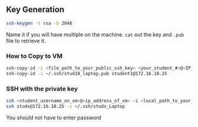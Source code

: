 ## Key Generation
```bash
ssh-keygen -t rsa -b 2048
```
Name it if you will have multiple on the machine. `cat` out the key and `.pub` file to retrieve it.
### How to Copy to VM
```bash
ssh-copy-id -i <file_path_to_your_public_ssh_key> <your_student_#>@<IP_address_of_vm>
ssh-copy-id -i ~/.ssh/stud10_laptop.pub student1@172.16.10.25
```
### SSH with the private key

```bash
ssh <student_username_on_vm>@<ip_address_of_vm> -i <local_path_to_your_private_ssh_key_created_above>
ssh studx@172.16.10.25 -i ~/.ssh/studx_Laptop
```
You should not have to enter password